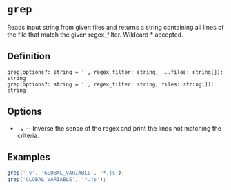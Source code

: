 # `grep`

Reads input string from given files and returns a string containing all lines of the file 
that match the given regex_filter. Wildcard * accepted.

## Definition

    grep(options?: string = '', regex_filter: string, ...files: string[]): string
    grep(options?: string = '', regex_filter: string, files: string[]): string

## Options

 - `-v` -- Inverse the sense of the regex and print the lines not matching the criteria.

## Examples

```javascript
grep('-v', 'GLOBAL_VARIABLE', '*.js');
grep('GLOBAL_VARIABLE', '*.js');
```

